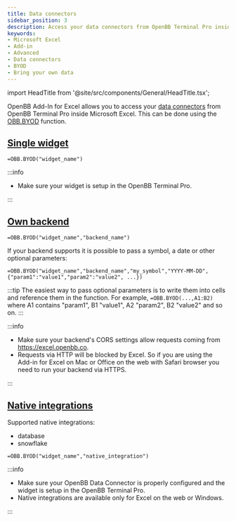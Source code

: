 ```yaml
---
title: Data connectors
sidebar_position: 3
description: Access your data connectors from OpenBB Terminal Pro inside OpenBB Add-in for Excel.
keywords:
- Microsoft Excel
- Add-in
- Advanced
- Data connectors
- BYOD
- Bring your own data
---
```


<!-- markdownlint-disable MD033 -->
import HeadTitle from '@site/src/components/General/HeadTitle.tsx';

<HeadTitle title="Data connectors | OpenBB Add-in for Excel Docs" />

OpenBB Add-In for Excel allows you to access your [data connectors](https://docs.openbb.co/pro/data-connectors) from OpenBB Terminal Pro inside Microsoft Excel. This can be done using the [OBB.BYOD](https://docs.openbb.co/excel/reference/byod) function.

## [Single widget](https://docs.openbb.co/pro/data-connectors/single-widget)

```excel
=OBB.BYOD("widget_name")
```

:::info

- Make sure your widget is setup in the OpenBB Terminal Pro.

:::

## [Own backend](https://docs.openbb.co/pro/data-connectors/integrate-your-own-backend)

```excel
=OBB.BYOD("widget_name","backend_name")
```

If your backend supports it is possible to pass a symbol, a date or other optional parameters:

```excel
=OBB.BYOD("widget_name","backend_name","my_symbol","YYYY-MM-DD",{"param1":"value1","param2":"value2", ...})
```

:::tip
The easiest way to pass optional parameters is to write them into cells and reference them in the function. For example, `=OBB.BYOD(...,A1:B2)` where A1 contains "param1", B1 "value1", A2 "param2", B2 "value2" and so on.
:::

:::info

- Make sure your backend's CORS settings allow requests coming from <https://excel.openbb.co>.
- Requests via HTTP will be blocked by Excel. So if you are using the Add-in for Excel on Mac or Office on the web with Safari browser you need to run your backend via HTTPS.

:::

## [Native integrations](https://docs.openbb.co/pro/data-connectors#native-integrations)

Supported native integrations:

- database
- snowflake

```excel
=OBB.BYOD("widget_name","native_integration")
```

:::info

- Make sure your OpenBB Data Connector is properly configured and the widget is setup in the OpenBB Terminal Pro.
- Native integrations are available only for Excel on the web or Windows.

:::
